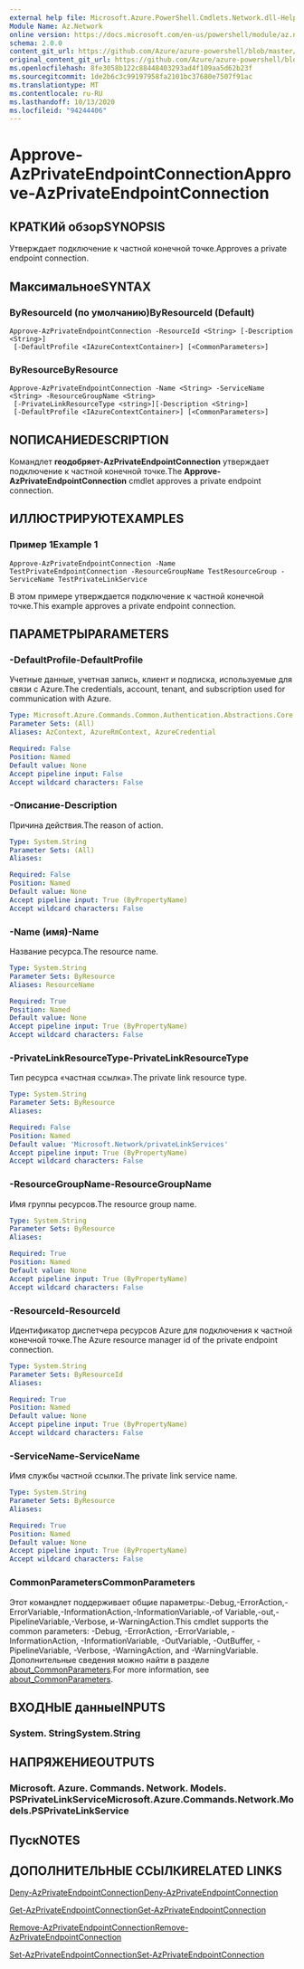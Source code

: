 ```yaml
---
external help file: Microsoft.Azure.PowerShell.Cmdlets.Network.dll-Help.xml
Module Name: Az.Network
online version: https://docs.microsoft.com/en-us/powershell/module/az.network/approve-azprivateendpointconnection
schema: 2.0.0
content_git_url: https://github.com/Azure/azure-powershell/blob/master/src/Network/Network/help/Approve-AzPrivateEndpointConnection.md
original_content_git_url: https://github.com/Azure/azure-powershell/blob/master/src/Network/Network/help/Approve-AzPrivateEndpointConnection.md
ms.openlocfilehash: 8fe3058b122c88448403293ad4f109aa5d62b23f
ms.sourcegitcommit: 1de2b6c3c99197958fa2101bc37680e7507f91ac
ms.translationtype: MT
ms.contentlocale: ru-RU
ms.lasthandoff: 10/13/2020
ms.locfileid: "94244406"
---
```

# <span data-ttu-id="2e9b3-101">Approve-AzPrivateEndpointConnection</span><span class="sxs-lookup"><span data-stu-id="2e9b3-101">Approve-AzPrivateEndpointConnection</span></span>

## <span data-ttu-id="2e9b3-102">КРАТКИй обзор</span><span class="sxs-lookup"><span data-stu-id="2e9b3-102">SYNOPSIS</span></span>
<span data-ttu-id="2e9b3-103">Утверждает подключение к частной конечной точке.</span><span class="sxs-lookup"><span data-stu-id="2e9b3-103">Approves a private endpoint connection.</span></span>

## <span data-ttu-id="2e9b3-104">Максимальное</span><span class="sxs-lookup"><span data-stu-id="2e9b3-104">SYNTAX</span></span>

### <span data-ttu-id="2e9b3-105">ByResourceId (по умолчанию)</span><span class="sxs-lookup"><span data-stu-id="2e9b3-105">ByResourceId (Default)</span></span>
```
Approve-AzPrivateEndpointConnection -ResourceId <String> [-Description <String>]
 [-DefaultProfile <IAzureContextContainer>] [<CommonParameters>]
```

### <span data-ttu-id="2e9b3-106">ByResource</span><span class="sxs-lookup"><span data-stu-id="2e9b3-106">ByResource</span></span>
```
Approve-AzPrivateEndpointConnection -Name <String> -ServiceName <String> -ResourceGroupName <String>
 [-PrivateLinkResourceType <string>][-Description <String>]
 [-DefaultProfile <IAzureContextContainer>] [<CommonParameters>]
```

## <span data-ttu-id="2e9b3-107">NОПИСАНИЕ</span><span class="sxs-lookup"><span data-stu-id="2e9b3-107">DESCRIPTION</span></span>
<span data-ttu-id="2e9b3-108">Командлет **reодобряет-AzPrivateEndpointConnection** утверждает подключение к частной конечной точке.</span><span class="sxs-lookup"><span data-stu-id="2e9b3-108">The **Approve-AzPrivateEndpointConnection** cmdlet approves a private endpoint connection.</span></span>

## <span data-ttu-id="2e9b3-109">ИЛЛЮСТРИРУЮТ</span><span class="sxs-lookup"><span data-stu-id="2e9b3-109">EXAMPLES</span></span>

### <span data-ttu-id="2e9b3-110">Пример 1</span><span class="sxs-lookup"><span data-stu-id="2e9b3-110">Example 1</span></span>
```
Approve-AzPrivateEndpointConnection -Name TestPrivateEndpointConnection -ResourceGroupName TestResourceGroup -ServiceName TestPrivateLinkService
```

<span data-ttu-id="2e9b3-111">В этом примере утверждается подключение к частной конечной точке.</span><span class="sxs-lookup"><span data-stu-id="2e9b3-111">This example approves a private endpoint connection.</span></span>

## <span data-ttu-id="2e9b3-112">ПАРАМЕТРЫ</span><span class="sxs-lookup"><span data-stu-id="2e9b3-112">PARAMETERS</span></span>

### <span data-ttu-id="2e9b3-113">-DefaultProfile</span><span class="sxs-lookup"><span data-stu-id="2e9b3-113">-DefaultProfile</span></span>
<span data-ttu-id="2e9b3-114">Учетные данные, учетная запись, клиент и подписка, используемые для связи с Azure.</span><span class="sxs-lookup"><span data-stu-id="2e9b3-114">The credentials, account, tenant, and subscription used for communication with Azure.</span></span>

```yaml
Type: Microsoft.Azure.Commands.Common.Authentication.Abstractions.Core.IAzureContextContainer
Parameter Sets: (All)
Aliases: AzContext, AzureRmContext, AzureCredential

Required: False
Position: Named
Default value: None
Accept pipeline input: False
Accept wildcard characters: False
```

### <span data-ttu-id="2e9b3-115">-Описание</span><span class="sxs-lookup"><span data-stu-id="2e9b3-115">-Description</span></span>
<span data-ttu-id="2e9b3-116">Причина действия.</span><span class="sxs-lookup"><span data-stu-id="2e9b3-116">The reason of action.</span></span>

```yaml
Type: System.String
Parameter Sets: (All)
Aliases:

Required: False
Position: Named
Default value: None
Accept pipeline input: True (ByPropertyName)
Accept wildcard characters: False
```

### <span data-ttu-id="2e9b3-117">-Name (имя)</span><span class="sxs-lookup"><span data-stu-id="2e9b3-117">-Name</span></span>
<span data-ttu-id="2e9b3-118">Название ресурса.</span><span class="sxs-lookup"><span data-stu-id="2e9b3-118">The resource name.</span></span>

```yaml
Type: System.String
Parameter Sets: ByResource
Aliases: ResourceName

Required: True
Position: Named
Default value: None
Accept pipeline input: True (ByPropertyName)
Accept wildcard characters: False
```

### <span data-ttu-id="2e9b3-119">-PrivateLinkResourceType</span><span class="sxs-lookup"><span data-stu-id="2e9b3-119">-PrivateLinkResourceType</span></span>
<span data-ttu-id="2e9b3-120">Тип ресурса «частная ссылка».</span><span class="sxs-lookup"><span data-stu-id="2e9b3-120">The private link resource type.</span></span>

```yaml
Type: System.String
Parameter Sets: ByResource
Aliases:

Required: False
Position: Named
Default value: 'Microsoft.Network/privateLinkServices'
Accept pipeline input: True (ByPropertyName)
Accept wildcard characters: False
```

### <span data-ttu-id="2e9b3-121">-ResourceGroupName</span><span class="sxs-lookup"><span data-stu-id="2e9b3-121">-ResourceGroupName</span></span>
<span data-ttu-id="2e9b3-122">Имя группы ресурсов.</span><span class="sxs-lookup"><span data-stu-id="2e9b3-122">The resource group name.</span></span>

```yaml
Type: System.String
Parameter Sets: ByResource
Aliases:

Required: True
Position: Named
Default value: None
Accept pipeline input: True (ByPropertyName)
Accept wildcard characters: False
```

### <span data-ttu-id="2e9b3-123">-ResourceId</span><span class="sxs-lookup"><span data-stu-id="2e9b3-123">-ResourceId</span></span>
<span data-ttu-id="2e9b3-124">Идентификатор диспетчера ресурсов Azure для подключения к частной конечной точке.</span><span class="sxs-lookup"><span data-stu-id="2e9b3-124">The Azure resource manager id of the private endpoint connection.</span></span>

```yaml
Type: System.String
Parameter Sets: ByResourceId
Aliases:

Required: True
Position: Named
Default value: None
Accept pipeline input: True (ByPropertyName)
Accept wildcard characters: False
```

### <span data-ttu-id="2e9b3-125">-ServiceName</span><span class="sxs-lookup"><span data-stu-id="2e9b3-125">-ServiceName</span></span>
<span data-ttu-id="2e9b3-126">Имя службы частной ссылки.</span><span class="sxs-lookup"><span data-stu-id="2e9b3-126">The private link service name.</span></span>

```yaml
Type: System.String
Parameter Sets: ByResource
Aliases:

Required: True
Position: Named
Default value: None
Accept pipeline input: True (ByPropertyName)
Accept wildcard characters: False
```


### <span data-ttu-id="2e9b3-127">CommonParameters</span><span class="sxs-lookup"><span data-stu-id="2e9b3-127">CommonParameters</span></span>
<span data-ttu-id="2e9b3-128">Этот командлет поддерживает общие параметры:-Debug,-ErrorAction,-ErrorVariable,-InformationAction,-InformationVariable,-of Variable,-out,-PipelineVariable,-Verbose, и-WarningAction.</span><span class="sxs-lookup"><span data-stu-id="2e9b3-128">This cmdlet supports the common parameters: -Debug, -ErrorAction, -ErrorVariable, -InformationAction, -InformationVariable, -OutVariable, -OutBuffer, -PipelineVariable, -Verbose, -WarningAction, and -WarningVariable.</span></span> <span data-ttu-id="2e9b3-129">Дополнительные сведения можно найти в разделе [about_CommonParameters](http://go.microsoft.com/fwlink/?LinkID=113216).</span><span class="sxs-lookup"><span data-stu-id="2e9b3-129">For more information, see [about_CommonParameters](http://go.microsoft.com/fwlink/?LinkID=113216).</span></span>

## <span data-ttu-id="2e9b3-130">ВХОДНЫЕ данные</span><span class="sxs-lookup"><span data-stu-id="2e9b3-130">INPUTS</span></span>

### <span data-ttu-id="2e9b3-131">System. String</span><span class="sxs-lookup"><span data-stu-id="2e9b3-131">System.String</span></span>

## <span data-ttu-id="2e9b3-132">НАПРЯЖЕНИЕ</span><span class="sxs-lookup"><span data-stu-id="2e9b3-132">OUTPUTS</span></span>

### <span data-ttu-id="2e9b3-133">Microsoft. Azure. Commands. Network. Models. PSPrivateLinkService</span><span class="sxs-lookup"><span data-stu-id="2e9b3-133">Microsoft.Azure.Commands.Network.Models.PSPrivateLinkService</span></span>

## <span data-ttu-id="2e9b3-134">Пуск</span><span class="sxs-lookup"><span data-stu-id="2e9b3-134">NOTES</span></span>

## <span data-ttu-id="2e9b3-135">ДОПОЛНИТЕЛЬНЫЕ ССЫЛКИ</span><span class="sxs-lookup"><span data-stu-id="2e9b3-135">RELATED LINKS</span></span>

[<span data-ttu-id="2e9b3-136">Deny-AzPrivateEndpointConnection</span><span class="sxs-lookup"><span data-stu-id="2e9b3-136">Deny-AzPrivateEndpointConnection</span></span>](./Deny-AzPrivateEndpointConnection.md)

[<span data-ttu-id="2e9b3-137">Get-AzPrivateEndpointConnection</span><span class="sxs-lookup"><span data-stu-id="2e9b3-137">Get-AzPrivateEndpointConnection</span></span>](./Get-AzPrivateEndpointConnection.md)

[<span data-ttu-id="2e9b3-138">Remove-AzPrivateEndpointConnection</span><span class="sxs-lookup"><span data-stu-id="2e9b3-138">Remove-AzPrivateEndpointConnection</span></span>](./Remove-AzPrivateEndpointConnection.md)

[<span data-ttu-id="2e9b3-139">Set-AzPrivateEndpointConnection</span><span class="sxs-lookup"><span data-stu-id="2e9b3-139">Set-AzPrivateEndpointConnection</span></span>](./Set-AzPrivateEndpointConnection.md)
